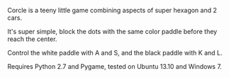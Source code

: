 Corcle is a teeny little game combining aspects of super hexagon and 2 cars.

It's super simple, block the dots with the same color paddle before they reach the center.

Control the white paddle with A and S, and the black paddle with K and L.

Requires Python 2.7 and Pygame, tested on Ubuntu 13.10 and Windows 7.

